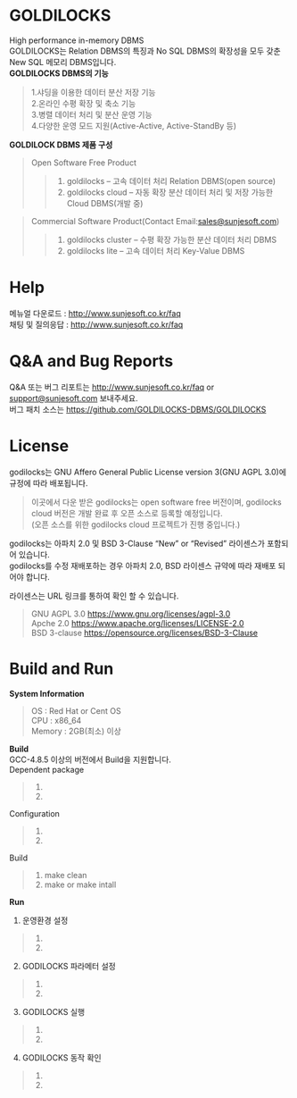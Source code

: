 # GOLDILOCKS 
High performance in-memory DBMS<br>
GOLDILOCKS는 Relation DBMS의 특징과 No SQL DBMS의 확장성을 모두 갖춘 New SQL 메모리 DBMS입니다. <br>
<b>GOLDILOCKS DBMS의 기능</b>
>1.샤딩을 이용한 데이터 분산 저장 기능<br>
>2.온라인 수평 확장 및 축소 기능<br>
>3.병렬 데이터 처리 및 분산 운영 기능<br>
>4.다양한 운영 모드 지원(Active-Active, Active-StandBy 등)<br>

<b>GOLDILOCK DBMS 제품 구성</b>
>Open Software Free Product<br>
>>1. goldilocks – 고속 데이터 처리 Relation DBMS(open source)<br>
>>2. goldilocks cloud – 자동 확장 분산 데이터 처리 및 저장 가능한 Cloud DBMS(개발 중)<br>

>Commercial Software Product(Contact Email:sales@sunjesoft.com)
>>1. goldilocks cluster – 수평 확장 가능한 분산 데이터 처리 DBMS<br>
>>2. goldilocks lite – 고속 데이터 처리 Key-Value DBMS<br>


# Help
메뉴얼 다운로드 : http://www.sunjesoft.co.kr/faq <br>
채팅 및 질의응답 : http://www.sunjesoft.co.kr/faq <br>

# Q&A and Bug Reports
Q&A 또는 버그 리포트는 <http://www.sunjesoft.co.kr/faq> or support@sunjesoft.com 보내주세요.<br>
버그 패치 소스는 https://github.com/GOLDILOCKS-DBMS/GOLDILOCKS <br>

# License
godilocks는 GNU Affero General Public License version 3(GNU AGPL 3.0)에 규정에 따라 배포됩니다.<br>
>이곳에서 다운 받은 godilocks는 open software free 버전이며, godilocks cloud 버전은 개발 완료 후 오픈 소스로 등록할 예정입니다. <br>
>(오픈 소스를 위한 godilocks cloud 프로젝트가 진행 중입니다.)<br>

godilocks는 아파치 2.0 및 BSD 3-Clause “New” or “Revised” 라이센스가 포함되어 있습니다. <br>
godilocks를 수정 재배포하는 경우 아파치 2.0, BSD 라이센스 규약에 따라 재배포 되어야 합니다.<br>

라이센스는 URL 링크를 통하여 확인 할 수 있습니다.<br>
> GNU AGPL 3.0   <https://www.gnu.org/licenses/agpl-3.0><br>
> Apche 2.0      <https://www.apache.org/licenses/LICENSE-2.0><br>
> BSD 3-clause   <https://opensource.org/licenses/BSD-3-Clause><br>

# Build and Run
<b>System Information</b><br>
>OS  : Red Hat or Cent OS<br>
>CPU : x86_64<br>
>Memory : 2GB(최소) 이상<br>
>
<b>Build</b><br>
GCC-4.8.5 이상의 버전에서 Build을 지원합니다.<br>
Dependent package<br>
>1. 
>2. 
>
Configuration<br>
>1.
>2.
>
Build<br>
>1. make clean
>2. make or make intall
>
<b>Run</b><br>
1. 운영환경 설정
>1.
>2.
>

2. GODILOCKS 파라메터 설정

>1.
>2.
>

3. GODILOCKS 실행

>1.
>2.
>

4. GODILOCKS 동작 확인

>1.
>2.
>

